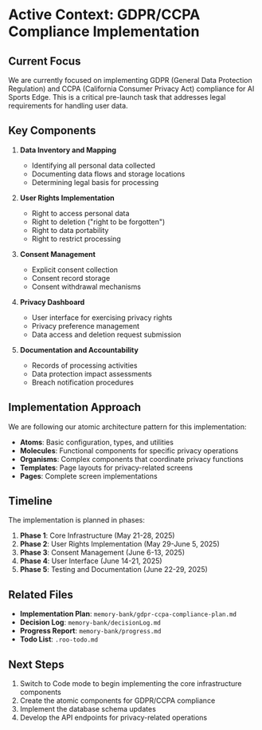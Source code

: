 # Active Context: GDPR/CCPA Compliance Implementation

## Current Focus

We are currently focused on implementing GDPR (General Data Protection Regulation) and CCPA (California Consumer Privacy Act) compliance for AI Sports Edge. This is a critical pre-launch task that addresses legal requirements for handling user data.

## Key Components

1. **Data Inventory and Mapping**

   - Identifying all personal data collected
   - Documenting data flows and storage locations
   - Determining legal basis for processing

2. **User Rights Implementation**

   - Right to access personal data
   - Right to deletion ("right to be forgotten")
   - Right to data portability
   - Right to restrict processing

3. **Consent Management**

   - Explicit consent collection
   - Consent record storage
   - Consent withdrawal mechanisms

4. **Privacy Dashboard**

   - User interface for exercising privacy rights
   - Privacy preference management
   - Data access and deletion request submission

5. **Documentation and Accountability**
   - Records of processing activities
   - Data protection impact assessments
   - Breach notification procedures

## Implementation Approach

We are following our atomic architecture pattern for this implementation:

- **Atoms**: Basic configuration, types, and utilities
- **Molecules**: Functional components for specific privacy operations
- **Organisms**: Complex components that coordinate privacy functions
- **Templates**: Page layouts for privacy-related screens
- **Pages**: Complete screen implementations

## Timeline

The implementation is planned in phases:

1. **Phase 1**: Core Infrastructure (May 21-28, 2025)
2. **Phase 2**: User Rights Implementation (May 29-June 5, 2025)
3. **Phase 3**: Consent Management (June 6-13, 2025)
4. **Phase 4**: User Interface (June 14-21, 2025)
5. **Phase 5**: Testing and Documentation (June 22-29, 2025)

## Related Files

- **Implementation Plan**: `memory-bank/gdpr-ccpa-compliance-plan.md`
- **Decision Log**: `memory-bank/decisionLog.md`
- **Progress Report**: `memory-bank/progress.md`
- **Todo List**: `.roo-todo.md`

## Next Steps

1. Switch to Code mode to begin implementing the core infrastructure components
2. Create the atomic components for GDPR/CCPA compliance
3. Implement the database schema updates
4. Develop the API endpoints for privacy-related operations
